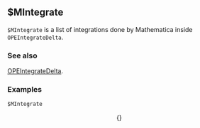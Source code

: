 ##  $MIntegrate

`$MIntegrate` is a list of integrations done by Mathematica inside `OPEIntegrateDelta`.

### See also

[OPEIntegrateDelta](OPEIntegrateDelta).

### Examples

```mathematica
$MIntegrate
```

$$\{\}$$